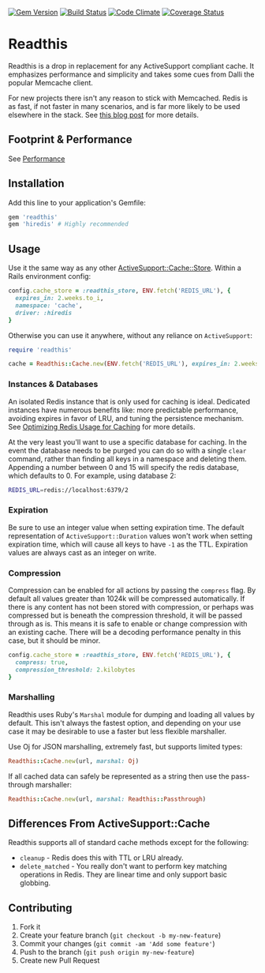 [![Gem Version](https://badge.fury.io/rb/readthis.svg)](http://badge.fury.io/rb/readthis)
[![Build Status](https://travis-ci.org/sorentwo/readthis.svg?branch=master)](https://travis-ci.org/sorentwo/readthis)
[![Code Climate](https://codeclimate.com/github/sorentwo/readthis/badges/gpa.svg)](https://codeclimate.com/github/sorentwo/readthis)
[![Coverage Status](https://coveralls.io/repos/sorentwo/readthis/badge.svg?branch=master&service=github)](https://coveralls.io/github/sorentwo/readthis?branch=master)

# Readthis

Readthis is a drop in replacement for any ActiveSupport compliant cache. It
emphasizes performance and simplicity and takes some cues from Dalli the popular
Memcache client.

For new projects there isn't any reason to stick with Memcached. Redis is as
fast, if not faster in many scenarios, and is far more likely to be used
elsewhere in the stack. See [this blog post][hp-caching] for more details.

[hp-caching]: http://sorentwo.com/2015/07/20/high-performance-caching-with-readthis.html

## Footprint & Performance

See [Performance](PERFORMANCE.md)

## Installation

Add this line to your application's Gemfile:

```ruby
gem 'readthis'
gem 'hiredis' # Highly recommended
```

## Usage

Use it the same way as any other [ActiveSupport::Cache::Store][store]. Within a
Rails environment config:

```ruby
config.cache_store = :readthis_store, ENV.fetch('REDIS_URL'), {
  expires_in: 2.weeks.to_i,
  namespace: 'cache',
  driver: :hiredis
}
```

Otherwise you can use it anywhere, without any reliance on `ActiveSupport`:

```ruby
require 'readthis'

cache = Readthis::Cache.new(ENV.fetch('REDIS_URL'), expires_in: 2.weeks.to_i)
```

[store]: http://api.rubyonrails.org/classes/ActiveSupport/Cache/Store.html

### Instances & Databases

An isolated Redis instance that is only used for caching is ideal. Dedicated
instances have numerous benefits like: more predictable performance, avoiding
expires in favor of LRU, and tuning the persistence mechanism. See [Optimizing
Redis Usage for Caching][optimizing-usage] for more details.

[optimizing-usage]: http://sorentwo.com/2015/07/27/optimizing-redis-usage-for-caching.html

At the very least you'll want to use a specific database for caching. In the
event the database needs to be purged you can do so with a single `clear`
command, rather than finding all keys in a namespace and deleting them.
Appending a number between 0 and 15 will specify the redis database, which
defaults to 0. For example, using database 2:

```bash
REDIS_URL=redis://localhost:6379/2
```

### Expiration

Be sure to use an integer value when setting expiration time. The default
representation of `ActiveSupport::Duration` values won't work when setting
expiration time, which will cause all keys to have `-1` as the TTL. Expiration
values are always cast as an integer on write.

### Compression

Compression can be enabled for all actions by passing the `compress` flag. By
default all values greater than 1024k will be compressed automatically. If there
is any content has not been stored with compression, or perhaps was compressed
but is beneath the compression threshold, it will be passed through as is. This
means it is safe to enable or change compression with an existing cache. There
will be a decoding performance penalty in this case, but it should be minor.

```ruby
config.cache_store = :readthis_store, ENV.fetch('REDIS_URL'), {
  compress: true,
  compression_threshold: 2.kilobytes
}
```

### Marshalling

Readthis uses Ruby's `Marshal` module for dumping and loading all values by
default. This isn't always the fastest option, and depending on your use case it
may be desirable to use a faster but less flexible marshaller.

Use Oj for JSON marshalling, extremely fast, but supports limited types:

```ruby
Readthis::Cache.new(url, marshal: Oj)
```

If all cached data can safely be represented as a string then use the
pass-through marshaller:

```ruby
Readthis::Cache.new(url, marshal: Readthis::Passthrough)
```

## Differences From ActiveSupport::Cache

Readthis supports all of standard cache methods except for the following:

* `cleanup` - Redis does this with TTL or LRU already.
* `delete_matched` - You really don't want to perform key matching operations
  in Redis. They are linear time and only support basic globbing.

## Contributing

1. Fork it
2. Create your feature branch (`git checkout -b my-new-feature`)
3. Commit your changes (`git commit -am 'Add some feature'`)
4. Push to the branch (`git push origin my-new-feature`)
5. Create new Pull Request
